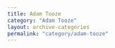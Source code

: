 ```yaml
---
title: Adam Tooze
category: "Adam Tooze"
layout: archive-categories
permalink: "category/adam-tooze"
---
```

